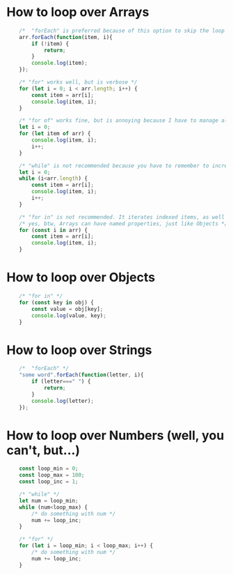 # How to loop over Arrays             
```javascript             
    /*  "forEach" is preferred because of this option to skip the loop item */             
    arr.forEach(function(item, i){             
        if (!item) {             
            return;             
        }             
        console.log(item);             
    });             
```             
```javascript             
    /* "for" works well, but is verbose */             
    for (let i = 0; i < arr.length; i++) {             
        const item = arr[i];             
        console.log(item, i);             
    }             
```             
```javascript             
    /* "for of" works fine, but is annoying because I have to manage all my own variables */             
    let i = 0;             
    for (let item of arr) {             
        console.log(item, i);             
        i++;             
    }             
```             
```javascript             
    /* "while" is not recommended because you have to remember to increment the index */             
    let i = 0;             
    while (i<arr.length) {             
        const item = arr[i];             
        console.log(item, i);             
        i++;             
    }             
```             
```javascript             
    /* "for in" is not recommended. It iterates indexed items, as well as named properties! */             
    /* yes, btw, Arrays can have named properties, just like Objects */             
    for (const i in arr) {             
        const item = arr[i];             
        console.log(item, i);             
    }             
```             
##             
# How to loop over Objects             
```javascript             
    /* "for in" */             
    for (const key in obj) {             
        const value = obj[key];             
        console.log(value, key);             
    }             
```             
##             
# How to loop over Strings             
```javascript             
    /*  "forEach" */             
    "some word".forEach(function(letter, i){             
        if (letter===" ") {             
            return;             
        }             
        console.log(letter);             
    });             
```             
##             
# How to loop over Numbers (well, you can't, but...)             
```javascript             
    const loop_min = 0;             
    const loop_max = 100;             
    const loop_inc = 1;             
```             
```javascript             
    /* "while" */             
    let num = loop_min;             
    while (num<loop_max) {             
        /* do something with num */             
        num += loop_inc;             
    }             
```             
```javascript             
    /* "for" */             
    for (let i = loop_min; i < loop_max; i++) {             
        /* do something with num */             
        num += loop_inc;             
    }             
```